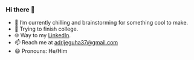 ### Hi there 👋

<!--
**AdrijeGuha/AdrijeGuha** is a ✨ _special_ ✨ repository because its `README.md` (this file) appears on your GitHub profile.

Here are some ideas to get you started:

- 🔭 I’m currently working on ... working on something really cool! It's pinned if interested
- 🌱 I’m currently learning ...
- 👯 I’m looking to collaborate on ...
- 🤔 I’m looking for help with ...
- 💬 Ask me about ...
- 📫 How to reach me: ...
- 😄 Pronouns: ...
- ⚡ Fun fact: ...
-->

- 🔭 I’m currently chilling and brainstorming for something cool to make.
- 🌱 Trying to finish college.
- 🌐 Way to my [LinkedIn](https://www.linkedin.com/in/adrije-guha).
- 📫 Reach me at adrijeguha37@gmail.com
- 😄 Pronouns: He/Him
<!--
- ⚡ Fun fact: *`'You will never walk alone'`*~LFC🔴 supporter |🌟| **Anime** lover, open to watch suggestions ✌️
-->
